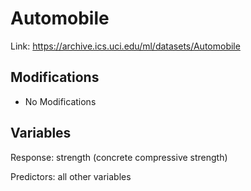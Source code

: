 # Automobile

Link: https://archive.ics.uci.edu/ml/datasets/Automobile

## Modifications

* No Modifications

## Variables

Response: strength (concrete compressive strength)

Predictors: all other variables
